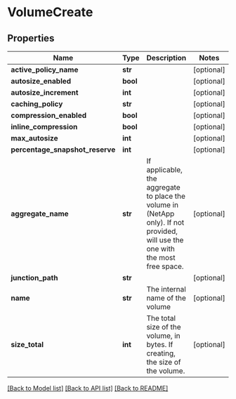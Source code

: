 # VolumeCreate

## Properties
Name | Type | Description | Notes
------------ | ------------- | ------------- | -------------
**active_policy_name** | **str** |  | [optional] 
**autosize_enabled** | **bool** |  | [optional] 
**autosize_increment** | **int** |  | [optional] 
**caching_policy** | **str** |  | [optional] 
**compression_enabled** | **bool** |  | [optional] 
**inline_compression** | **bool** |  | [optional] 
**max_autosize** | **int** |  | [optional] 
**percentage_snapshot_reserve** | **int** |  | [optional] 
**aggregate_name** | **str** | If applicable, the aggregate to place the volume in (NetApp only). If not provided, will use the one with the most free space. | [optional] 
**junction_path** | **str** |  | [optional] 
**name** | **str** | The internal name of the volume | [optional] 
**size_total** | **int** | The total size of the volume,  in bytes. If creating, the size of the volume. | [optional] 

[[Back to Model list]](../README.md#documentation-for-models) [[Back to API list]](../README.md#documentation-for-api-endpoints) [[Back to README]](../README.md)


